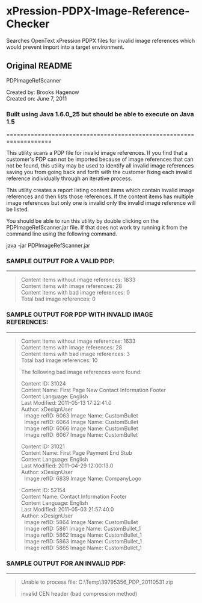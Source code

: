 # xPression-PDPX-Image-Reference-Checker
Searches OpenText xPression PDPX files for invalid image references which would prevent import into a target environment.


## Original README

PDPImageRefScanner

Created by: Brooks Hagenow<br/>
Created on: June 7, 2011

### Built using Java 1.6.0_25 but should be able to execute on Java 1.5
===================================================================

This utility scans a PDP file for invalid image references. If you
find that a customer's PDP can not be imported because of image
references that can not be found, this utility may be used to
identify all invalid image references saving you from going back
and forth with the customer fixing each invalid reference
individually through an iterative process.

This utility creates a report listing content items which contain
invalid image references and then lists those references. If the
content items has multiple image references but only one is invalid
only the invalid image reference will be listed.


You should be able to run this utility by double clicking on the
PDPImageRefScanner.jar file. If that does not work try running it
from the command line using the following command.

java -jar PDPImageRefScanner.jar



### SAMPLE OUTPUT FOR A VALID PDP:
------------------------------

> Content items without image references: 1833<br/>
> Content items with image references: 28<br/>
> Content items with bad image references: 0<br/>
> Total bad image references: 0





### SAMPLE OUTPUT FOR PDP WITH INVALID IMAGE REFERENCES:
----------------------------------------------------

> Content items without image references: 1633<br/>
> Content items with image references: 28<br/>
> Content items with bad image references: 3<br/>
> Total bad image references: 10
> 
> The following bad image references were found:
> 
> Content ID: 31024<br/>
> Content Name: First Page New Contact Information Footer<br/>
> Content Language: English<br/>
> Last Modified: 2011-05-13 17:22:41.0<br/>
> Author: xDesignUser<br/>
> &nbsp;&nbsp;Image refID: 6063  Image Name: CustomBullet<br/>
> &nbsp;&nbsp;Image refID: 6064  Image Name: CustomBullet<br/>
> &nbsp;&nbsp;Image refID: 6066  Image Name: CustomBullet<br/>
> &nbsp;&nbsp;Image refID: 6067  Image Name: CustomBullet
> 
> Content ID: 31021<br/>
> Content Name: First Page Payment End Stub<br/>
> Content Language: English<br/>
> Last Modified: 2011-04-29 12:00:13.0<br/>
> Author: xDesignUser<br/>
> &nbsp;&nbsp;Image refID: 6839  Image Name: CompanyLogo
> 
> Content ID: 52154<br/>
> Content Name: Contact Information Footer<br/>
> Content Language: English<br/>
> Last Modified: 2011-05-03 21:57:40.0<br/>
> Author: xDesignUser<br/>
> &nbsp;&nbsp;Image refID: 5864  Image Name: CustomBullet<br/>
> &nbsp;&nbsp;Image refID: 5861  Image Name: CustomBullet_1<br/>
> &nbsp;&nbsp;Image refID: 5862  Image Name: CustomBullet_1<br/>
> &nbsp;&nbsp;Image refID: 5863  Image Name: CustomBullet_1<br/>
> &nbsp;&nbsp;Image refID: 5865  Image Name: CustomBullet_1


### SAMPLE OUTPUT FOR AN INVALID PDP:
---------------------------------

> Unable to process file: C:\Temp\39795356_PDP_20110531.zip
> 
> invalid CEN header (bad compression method)
